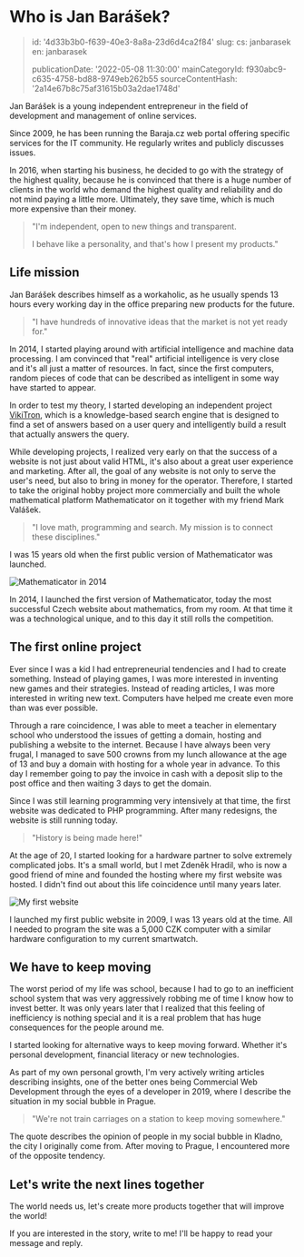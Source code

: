 Who is Jan Barášek?
===================

> id: '4d33b3b0-f639-40e3-8a8a-23d6d4ca2f84'
> slug:
> 	cs: janbarasek
> 	en: janbarasek
>
> publicationDate: '2022-05-08 11:30:00'
> mainCategoryId: f930abc9-c635-4758-bd88-9749eb262b55
> sourceContentHash: '2a14e67b8c75af31615b03a2dae1748d'

Jan Barášek is a young independent entrepreneur in the field of development and management of online services.

Since 2009, he has been running the Baraja.cz web portal offering specific services for the IT community. He regularly writes and publicly discusses issues.

In 2016, when starting his business, he decided to go with the strategy of the highest quality, because he is convinced that there is a huge number of clients in the world who demand the highest quality and reliability and do not mind paying a little more. Ultimately, they save time, which is much more expensive than their money.

> "I'm independent, open to new things and transparent.
>
> I behave like a personality, and that's how I present my products."

Life mission
---------------

Jan Barášek describes himself as a workaholic, as he usually spends 13 hours every working day in the office preparing new products for the future.

> "I have hundreds of innovative ideas that the market is not yet ready for."

In 2014, I started playing around with artificial intelligence and machine data processing. I am convinced that "real" artificial intelligence is very close and it's all just a matter of resources. In fact, since the first computers, random pieces of code that can be described as intelligent in some way have started to appear.

In order to test my theory, I started developing an independent project [VikiTron](https://vikitron.com), which is a knowledge-based search engine that is designed to find a set of answers based on a user query and intelligently build a result that actually answers the query.

While developing projects, I realized very early on that the success of a website is not just about valid HTML, it's also about a great user experience and marketing. After all, the goal of any website is not only to serve the user's need, but also to bring in money for the operator. Therefore, I started to take the original hobby project more commercially and built the whole mathematical platform Mathematicator on it together with my friend Mark Valášek.

> "I love math, programming and search. My mission is to connect these disciplines."

I was 15 years old when the first public version of Mathematicator was launched.

<img src="https://baraja.cz/content/about/mathematicator-2014.jpg" alt="Mathematicator in 2014" class="w-100 mb-3">

In 2014, I launched the first version of Mathematicator, today the most successful Czech website about mathematics, from my room. At that time it was a technological unique, and to this day it still rolls the competition.

The first online project
--------------------

Ever since I was a kid I had entrepreneurial tendencies and I had to create something. Instead of playing games, I was more interested in inventing new games and their strategies. Instead of reading articles, I was more interested in writing new text. Computers have helped me create even more than was ever possible.

Through a rare coincidence, I was able to meet a teacher in elementary school who understood the issues of getting a domain, hosting and publishing a website to the internet. Because I have always been very frugal, I managed to save 500 crowns from my lunch allowance at the age of 13 and buy a domain with hosting for a whole year in advance. To this day I remember going to pay the invoice in cash with a deposit slip to the post office and then waiting 3 days to get the domain.

Since I was still learning programming very intensively at that time, the first website was dedicated to PHP programming. After many redesigns, the website is still running today.

> "History is being made here!"

At the age of 20, I started looking for a hardware partner to solve extremely complicated jobs. It's a small world, but I met Zdeněk Hradil, who is now a good friend of mine and founded the hosting where my first website was hosted. I didn't find out about this life coincidence until many years later.

<img src="https://baraja.cz/content/about/prvni-web.jpg" alt="My first website" class="w-100 mb-3">

I launched my first public website in 2009, I was 13 years old at the time. All I needed to program the site was a 5,000 CZK computer with a similar hardware configuration to my current smartwatch.

We have to keep moving
------------------------

The worst period of my life was school, because I had to go to an inefficient school system that was very aggressively robbing me of time I know how to invest better. It was only years later that I realized that this feeling of inefficiency is nothing special and it is a real problem that has huge consequences for the people around me.

I started looking for alternative ways to keep moving forward. Whether it's personal development, financial literacy or new technologies.

As part of my own personal growth, I'm very actively writing articles describing insights, one of the better ones being Commercial Web Development through the eyes of a developer in 2019, where I describe the situation in my social bubble in Prague.

> "We're not train carriages on a station to keep moving somewhere."

The quote describes the opinion of people in my social bubble in Kladno, the city I originally come from. After moving to Prague, I encountered more of the opposite tendency.

Let's write the next lines together
--------------------------------

The world needs us, let's create more products together that will improve the world!

If you are interested in the story, write to me! I'll be happy to read your message and reply.
